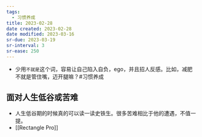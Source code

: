 ```yaml
---
tags:
  - 习惯养成
title: 2023-02-28
date created: 2023-02-28
date modified: 2023-03-16
sr-due: 2023-03-19
sr-interval: 3
sr-ease: 250
---
```

- 少用`不就是`这个词，容易让自己陷入自负，ego，并且招人反感。比如，减肥不就是管住嘴，迈开腿嘛？#习惯养成

## 面对人生低谷或苦难

- 人生低谷期的时候真的可以读一读史铁生。很多苦难相比于他的遭遇，不值一提。
- [[Rectangle Pro]]
